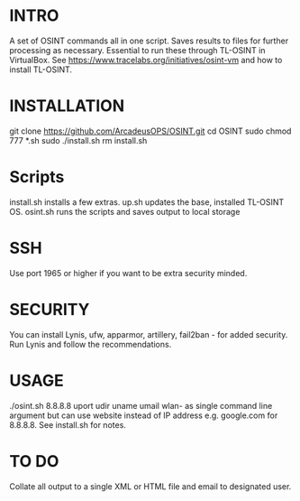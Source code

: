 # INTRO
A set of OSINT commands all in one script. Saves results to files for further processing as necessary.
Essential to run these through TL-OSINT in VirtualBox. See https://www.tracelabs.org/initiatives/osint-vm and how to install TL-OSINT.

# INSTALLATION
git clone https://github.com/ArcadeusOPS/OSINT.git
cd OSINT
sudo chmod 777 *.sh
sudo ./install.sh
rm install.sh

# Scripts
install.sh installs a few extras.
up.sh updates the base, installed TL-OSINT OS.
osint.sh runs the scripts and saves output to local storage

# SSH
Use port 1965 or higher if you want to be extra security minded.

# SECURITY
You can install Lynis, ufw, apparmor, artillery, fail2ban - for added security.
Run Lynis and follow the recommendations.

# USAGE
./osint.sh 8.8.8.8 uport udir uname umail wlan- as single command line argument but can use website instead of IP address e.g. google.com for 8.8.8.8.
See install.sh for notes.

# TO DO
Collate all output to a single XML or HTML file and email to designated user.

